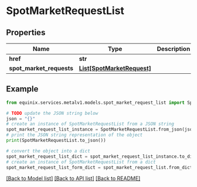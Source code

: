 # SpotMarketRequestList


## Properties

Name | Type | Description | Notes
------------ | ------------- | ------------- | -------------
**href** | **str** |  | [optional] 
**spot_market_requests** | [**List[SpotMarketRequest]**](SpotMarketRequest.md) |  | [optional] 

## Example

```python
from equinix.services.metalv1.models.spot_market_request_list import SpotMarketRequestList

# TODO update the JSON string below
json = "{}"
# create an instance of SpotMarketRequestList from a JSON string
spot_market_request_list_instance = SpotMarketRequestList.from_json(json)
# print the JSON string representation of the object
print(SpotMarketRequestList.to_json())

# convert the object into a dict
spot_market_request_list_dict = spot_market_request_list_instance.to_dict()
# create an instance of SpotMarketRequestList from a dict
spot_market_request_list_form_dict = spot_market_request_list.from_dict(spot_market_request_list_dict)
```
[[Back to Model list]](../README.md#documentation-for-models) [[Back to API list]](../README.md#documentation-for-api-endpoints) [[Back to README]](../README.md)


